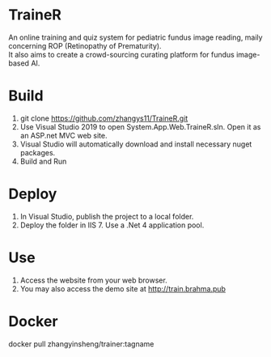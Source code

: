 # TraineR

An online training and quiz system for pediatric fundus image reading, maily concerning ROP (Retinopathy of Prematurity).  
It also aims to create a crowd-sourcing curating platform for fundus image-based AI.

# Build

1. git clone https://github.com/zhangys11/TraineR.git
2. Use Visual Studio 2019 to open System.App.Web.TraineR.sln. Open it as an ASP.net MVC web site.
3. Visual Studio will automatically download and install necessary nuget packages.
4. Build and Run

# Deploy

1. In Visual Studio, publish the project to a local folder.
2. Deploy the folder in IIS 7. Use a .Net 4 application pool.

# Use

1. Access the website from your web browser.
2. You may also access the demo site at http://train.brahma.pub

# Docker

docker pull zhangyinsheng/trainer:tagname
